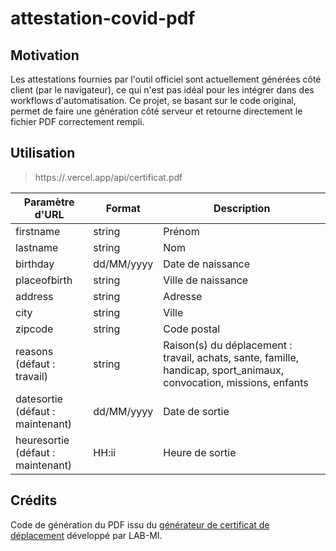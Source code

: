# attestation-covid-pdf

## Motivation

Les attestations fournies par l'outil officiel sont actuellement générées côté client (par le navigateur), ce qui n'est pas idéal pour les intégrer dans des workflows d'automatisation. Ce projet, se basant sur le code original, permet de faire une génération côté serveur et retourne directement le fichier PDF correctement rempli.

## Utilisation

> https://<projet>.vercel.app/api/certificat.pdf

| Paramètre d'URL                        | Format     | Description                                                  |
| -------------------------------------- | ---------- | ------------------------------------------------------------ |
| firstname                              | string     | Prénom                                                       |
| lastname                               | string     | Nom                                                          |
| birthday                               | dd/MM/yyyy | Date de naissance                                            |
| placeofbirth                           | string     | Ville de naissance                                           |
| address                                | string     | Adresse                                                      |
| city                                   | string     | Ville                                                        |
| zipcode                                | string     | Code postal                                                  |
| reasons<br />(défaut : travail)        | string     | Raison(s) du déplacement :<br />travail, achats, sante, famille, handicap, sport_animaux, convocation, missions, enfants |
| datesortie<br />(défaut : maintenant)  | dd/MM/yyyy | Date de sortie                                               |
| heuresortie<br />(défaut : maintenant) | HH:ii      | Heure de sortie                                              |

## Crédits

Code de génération du PDF issu du [générateur de certificat de déplacement](https://github.com/LAB-MI/attestation-deplacement-derogatoire-q4-2020/) développé par LAB-MI.

